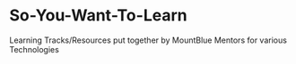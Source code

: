 # So-You-Want-To-Learn
Learning Tracks/Resources put together by MountBlue Mentors for various Technologies
